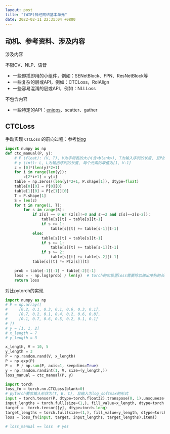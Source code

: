 ```yaml
---
layout: post
title: "(WIP)神经网络基本单元"
date: 2022-02-11 22:31:04 +0800
---
```


## 动机、参考资料、涉及内容

涉及内容

不限CV、NLP、语音

- 一些即插即用的小组件，例如：SENetBlock、FPN、ResNetBlock等
- 一些复杂的层或API，例如：CTCLoss，RoIAlign
- 一些容易混淆的层或API，例如：NLLLoss

不包含内容

- 一些特定的API：[eniops](https://github.com/arogozhnikov/einops)、scatter、gather

## CTCLoss

手动实现 `CTCLoss` 的前向过程：参考[blog](https://distill.pub/2017/ctc/)
```python
import numpy as np
def ctc_manual(P, y):
    # P (float): (V, T), V为字母表的大小(含<blank>), T为输入序列的长度, 且P的每列列和为1
    # y (int): L, L为输出序列的长度, 每个元素的取值为[1, V-1]
    z = [0]*(len(y)*2+1)
    for i in range(len(y)):
        z[2*i+1] = y[i]
    table = np.zeros((len(y)*2+1, P.shape[1]), dtype=float)
    table[0][0] = P[0][0]
    table[1][0] = P[z[1]][0]
    T = P.shape[1]
    S = len(z)
    for t in range(1, T):
        for s in range(S):
            if z[s] == 0 or (z[s]!=0 and s>=2 and z[s]==z[s-2]):
                table[s][t] = table[s][t-1]
                if s >= 1:
                    table[s][t] += table[s-1][t-1]
            else:
                table[s][t] = table[s][t-1]
                if s >= 1:
                    table[s][t] += table[s-1][t-1]
                if s >= 2:
                    table[s][t] += table[s-2][t-1]
            table[s][t] *= P[z[s]][t]

    prob = table[-1][-1] + table[-2][-1]
    loss = - np.log(prob) / len(y)  # torch的实现里loss需要除以输出序列的长度
    return loss
```

对比pytorch的实现
```python
import numpy as np
# P = np.array([
#     [0.2, 0.1, 0.3, 0.1, 0.6, 0.3, 0.1],
#     [0.7, 0.2, 0.1, 0.4, 0.2, 0.6, 0.8],
#     [0.1, 0.7, 0.6, 0.5, 0.2, 0.1, 0.1]
# ])
# y = [1, 1, 2]
# x_length = 7
# y_length = 3

x_length, V = 10, 5
y_length = 3
P = np.random.rand(V, x_length)
P = np.exp(P)
P =  P / np.sum(P, axis=1, keepdims=True)
y = np.random.randint(1, V, size=(y_length,))
loss_manual = ctc_manual(P, y)

import torch
loss_fn = torch.nn.CTCLoss(blank=0)
# pytorch要求输入形状为(T, B, C), 且输入为log_softmax的形式
input = torch.tensor(P, dtype=torch.float32).transpose(0, 1).unsqueeze(1).log().detach().requires_grad_()
input_lengths = torch.full(size=(1,), fill_value=x_length, dtype=torch.long)
target =  torch.tensor([y], dtype=torch.long)
target_lengths = torch.full(size=(1,), fill_value=y_length, dtype=torch.long)
loss = loss_fn(input, target, input_lengths, target_lengths).item()

# loss_manual == loss  # yes
```